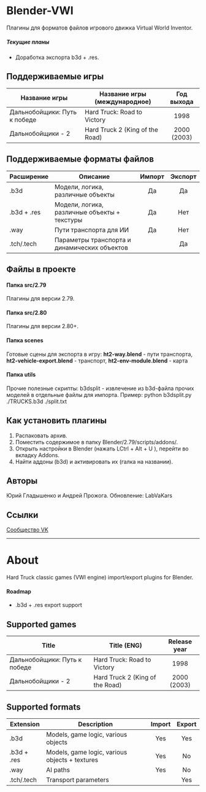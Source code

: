 # Blender-VWI
Плагины для форматов файлов игрового движка Virtual World Inventor.
##### Текущие планы
* Доработка экспорта b3d + .res.

## Поддерживаемые игры
| Название игры | Название игры (международное) | Год выхода |
|-----------|-----------------------|:----------:|
| Дальнобойщики: Путь к победе | Hard Truck: Road to Victory | 1998 |
| Дальнобойщики - 2 | Hard Truck 2 (King of the Road) | 2000 (2003)

## Поддерживаемые форматы файлов
| Расширение | Описание           | Импорт | Экспорт |
|-----------|-----------------------|:----------:|:----------:|
| .b3d | Модели, логика, различные объекты   | Да   | Да  |
| .b3d + .res  | Модели, логика, различные объекты + текстуры   | Да   | Нет  |
| .way  | Пути транспорта для ИИ   | Да   | Нет  |
| .tch/.tech  | Параметры транспорта и динамических объектов   |      | Да  |

## Файлы в проекте

#### Папка **src/2.79**

Плагины для версии 2.79.

#### Папка **src/2.80**

Плагины для версии 2.80+.
#### Папка **scenes**

Готовые сцены для экспорта в игру: **ht2-way.blend** - пути транспорта, **ht2-vehicle-export.blend** - транспорт, **ht2-env-module.blend** - карта

#### Папка **utils**

Прочие полезные скрипты:
b3dsplit - извлечение из b3d-файла прочих моделей в отдельные файлы для импорта.
Пример: python b3dsplit.py ./TRUCKS.b3d ./split.txt

## Как установить плагины
1. Распаковать архив.
2. Поместить содержимое в папку Blender/2.79/scripts/addons/.
3. Открыть настройки в Blender (нажать LCtrl + Alt + U ), перейти во вкладку Addons.
4. Найти аддоны (b3d) и активировать их (галка на названии).

## Авторы
Юрий Гладышенко и Андрей Прожога.
Обновление: LabVaKars


## Ссылки
[Сообщество VK](https://vk.com/rnr_mods)

***

# About

Hard Truck classic games (VWI engine) import/export plugins for Blender.

#### Roadmap
* .b3d + .res export support

## Supported games
| Title | Title (ENG) | Release year |
|-----------|-----------------------|:----------:|
| Дальнобойщики: Путь к победе | Hard Truck: Road to Victory | 1998 |
| Дальнобойщики - 2 | Hard Truck 2 (King of the Road) | 2000 (2003)

## Supported formats

| Extension | Description           | Import | Export |
|-----------|-----------------------|:----------:|:----------:|
| .b3d  | Models, game logic, various objects   | Yes   | Yes  |
| .b3d + .res  | Models, game logic, various objects + textures   | Yes   | No  |
| .way  | AI paths   | Yes  | No  |
| .tch/.tech  | Transport parameters |      | Yes |